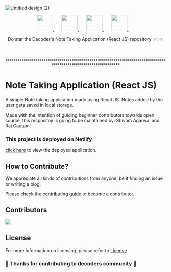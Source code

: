 ![Untitled design (2)](https://user-images.githubusercontent.com/75475819/192336309-98249162-ca44-4f7c-b930-25f4beaa105f.png)

<p align="center">
<a href="https://t.me/decoderscommunity">
  <img src="https://upload.wikimedia.org/wikipedia/commons/8/82/Telegram_logo.svg" height="50px" />
</a>&nbsp; &nbsp; &nbsp;
<a href="https://www.linkedin.com/company/decoderscommunity">
  <img src="https://raw.githubusercontent.com/alexnaiman/alexnaiman/master/resources/linkedin.webp" height="50px" />
</a>&nbsp; &nbsp; &nbsp;
<a href="https://instagram.com/decoderscommunity">
  <img src="https://upload.wikimedia.org/wikipedia/commons/thumb/1/13/CIS-A2K_Instagram_Icon_%28Pink%29.svg/640px-CIS-A2K_Instagram_Icon_%28Pink%29.svg.png" height="50px" />
</a>&nbsp; &nbsp; &nbsp;
<a href="https://bit.ly/DecodersYoutube">
  <img src="https://upload.wikimedia.org/wikipedia/commons/thumb/b/b1/Antu_youtube-dl.svg/640px-Antu_youtube-dl.svg.png" height="50px" />
</a>&nbsp; &nbsp; &nbsp;
 </p>

<p align="center">
Do star the Decoder's Note Taking Application (React JS) repository ✨✨✨
</p>

<br>

<p align="center">☷☷☷☷☷☷☷☷☷☷☷☷☷☷☷☷☷☷☷☷☷☷☷☷☷☷☷☷☷☷☷☷☷☷☷☷☷☷☷☷☷☷☷☷☷☷☷☷☷☷☷☷☷☷☷☷☷</p>


# Note Taking Application (React JS)

A simple Note taking application made using React JS. Notes added by the user gets saved in local storage.

Made with the intention of guiding beginner contributors towards open source, this respositoy is going to be maintained by: Shivam Agarwal and Raj Gautam.

### This project is deployed on Netlify
<a href="https://note-taking-application-react.netlify.app">click here</a> to view the deployed application.

## How to Contribute?

We appreciate all kinds of contributions from anyone, be it finding an issue or writing a blog.

Please check the [contributing guide](CONTRIBUTING.md) to become a contributor.

## Contributors

<a href="https://github.com/DecodersCommunity/note-taking-application-reactjs/graphs/contributors">
  <img src="https://contrib.rocks/image?repo=DecodersCommunity/note-taking-application-reactjs" />
</a>

## License

For more information on licensing, please refer to [License](LICENSE)


### 🎉 Thanks for contributing to decoders community 🎉
